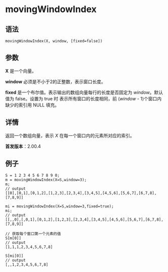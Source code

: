 # movingWindowIndex

## 语法

`movingWindowIndex(X, window, [fixed=false])`

## 参数

**X** 是一个向量。

**window** 必须是不小于2的正整数，表示窗口长度。

**fixed** 是一个布尔值。表示输出的数组向量每行的长度是否固定为 *window*。默认值为 false。设置为 true 时
表示所有窗口的长度相同，前 (*window* - 1)个窗口内缺少的索引用 NULL 填充。

## 详情

返回一个数组向量，表示 *X* 在每一个窗口内的元素所对应的索引。

**首发版本**：2.00.4

## 例子

```
S = 1 2 3 4 5 6 7 8 9 0;
m = movingWindowIndex(X=S,window=3);
m;
// output
[[0],[0,1],[0,1,2],[1,2,3],[2,3,4],[3,4,5],[4,5,6],[5,6,7],[6,7,8],[7,8,9]]

mi = movingWindowIndex(X=S,window=3,fixed=true);
mi;
// output
[[,,0],[,0,1],[0,1,2],[1,2,3],[2,3,4],[3,4,5],[4,5,6],[5,6,7],[6,7,8],[7,8,9]]

// 获取每个窗口第一个元素的值
S[m[0]]
// output
[1,1,1,2,3,4,5,6,7,8]

S[mi[0]]
// output
[,,1,2,3,4,5,6,7,8]
```

